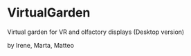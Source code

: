 # VirtualGarden
Virtual garden for VR and olfactory displays (Desktop version)

by Irene, Marta, Matteo
